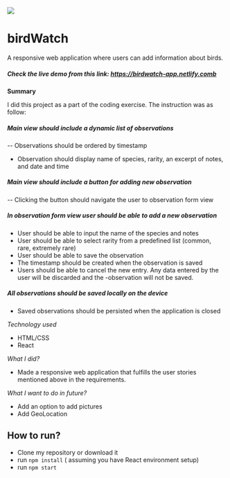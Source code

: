 <img src="./screenshots/bird-watch.png" />

# birdWatch
 A responsive web application where users can add information about birds. 
##### Check the live demo from this link: https://birdwatch-app.netlify.comb

**Summary**

I did this project as a part of the coding exercise. The instruction was as follow:
##### Main view should include a dynamic list of observations
-- Observations should be ordered by timestamp
- Observation should display name of species, rarity, an excerpt of notes, and date and time
##### Main view should include a button for adding new observation
-- Clicking the button should navigate the user to observation form view
##### In observation form view user should be able to add a new observation
- User should be able to input the name of the species and notes
- User should be able to select rarity from a predefined list (common, rare, extremely rare)
- User should be able to save the observation
- The timestamp should be created when the observation is saved
- Users should be able to cancel the new entry. Any data entered by the user will be discarded and the
-observation will not be saved.
##### All observations should be saved locally on the device
- Saved observations should be persisted when the application is closed  


*Technology used*
- HTML/CSS
- React


*What I did?*
- Made a responsive web application that fulfills the user stories mentioned above in the requirements.

*What I want to do in future?*
- Add an option to add pictures
- Add GeoLocation 

## How to run?
- Clone my repository or download it
- run `npm install` ( assuming you have React environment setup)
- run `npm start`


